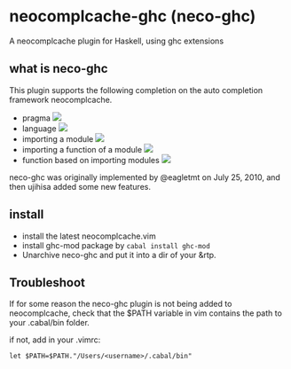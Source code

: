 # neocomplcache-ghc (neco-ghc)

A neocomplcache plugin for Haskell, using ghc extensions

## what is neco-ghc

This plugin supports the following completion on the auto completion framework neocomplcache.

* pragma
    ![](http://gyazo.com/c922e323be7dbed9aa70b2bac62be45e.png)
* language
    ![](http://gyazo.com/9df4aa3cf06fc07495d6dd67a4d07cc4.png)
* importing a module
    ![](http://gyazo.com/17a8bf08f3a6d5e123346f5f1c74c5f9.png)
* importing a function of a module
    ![](http://gyazo.com/d3698892a40ffb8e4bef970a02198715.png)
* function based on importing modules
    ![](http://gyazo.com/bc168a8aad5f38c6a83b8aa1b0fb14f6.png)

neco-ghc was originally implemented by @eagletmt on July 25, 2010, and then ujihisa added some new features.

## install

* install the latest neocomplcache.vim
* install ghc-mod package by `cabal install ghc-mod`
* Unarchive neco-ghc and put it into a dir of your &rtp.

## Troubleshoot

If for some reason the neco-ghc plugin is not being added to neocomplcache, check that the 
$PATH variable in vim contains the path to your .cabal/bin folder. 

if not, add in your .vimrc:

`let $PATH=$PATH."/Users/<username>/.cabal/bin"`




